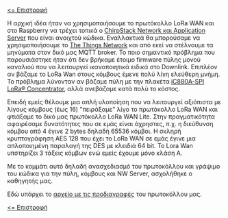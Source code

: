 <a href="README.md"><= Επιστροφή</a><br>

<p>Η αρχική ιδέα ήταν να χρησιμοποιήσουμε το πρωτόκολλο LoRa WAN και στο Raspberry να τρέχει τοπικά ο <a href="https://www.chirpstack.io">ChirpStack Network και Application Server</a> που είναι ανοιχτού κώδικα. Εναλλακτικά θα μπορούσαμε να χρησιμοποιήσουμε το <a href="https://www.thethingsnetwork.org/">The Things Network</a> και από εκεί να στέλνουμε τα μηνύματα στον δικό μας MQTT broker. Το ποιο σημαντικό πρόβλημα που παρουσιάστηκε ήταν ότι δεν βρήκαμε έτοιμο firmware πύλης μονού καναλιού που να λειτουργεί ικανοποιητικά ειδικά στο Downlink. Επιπλέον αν βάζαμε το LoRa Wan στους κόμβους έμενε πολύ λίγη ελεύθερη μνήμη. Το πρόβλημα λύνονταν αν βάζαμε πύλη με την πλακέτα <a href="https://wireless-solutions.de/products/lora-solutions-by-imst/radio-modules/ic880a-spi/">iC880A-SPI LoRa® Concentrator</a>, αλλά ανεβάζαμε κατά πολύ το κόστος.</p>
<p>Επειδή εμείς θέλουμε μια απλή υλοποίηση που να λειτουργεί αξιόπιστα με λίγους κόμβους (έως 16) "πειράξαμε" λίγο το πρωτόκολλο LoRa WAN και φτιάξαμε το δικό μας πρωτόκολλο LoRa WAN Lite. Στην πραγματικότητα αφαιρέσαμε δυνατότητες που σε εμάς είναι άχρηστες, π.χ. η διεύθυνση κόμβου από 4 έγινε 2 bytes δηλαδή 65536 κόμβοι. Η σκληρή κρυπτογράφηση AES 128 που έχει το LoRa WAN σε εμάς έγινε μια απλοποιημένη παραλαγή της DES με κλειδιά 64 bit. Το Lora Wan υπστηρίζει 3 τάξεις κόμβων ενώ εμείς έχουμε μόνο κλάση Α.</p>
<p>Με το κομμάτι αυτό δηλαδή ανασχεδιασμό του πρωτοκόλλου και γράψιμο του κώδικα για την πύλη, κόμβους και NW Server, ασχολήθηκε ο καθηγητής μας.</p>
  <p>Εδώ υπάρχει το <a href="resources/documents/LoRa_WAN_Lite_Protocol.pdf">αρχείο με τις προδιαγραφές</a> του πρωτοκόλλου μας.</p>
  <a href="README.md"><= Επιστροφή</a><br>
